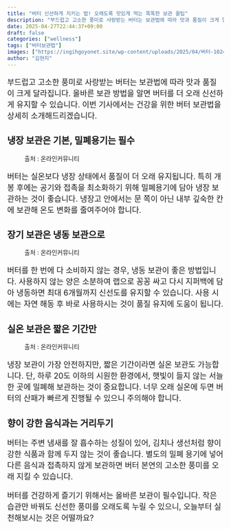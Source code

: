 ```yaml
---
title: "버터 신선하게 지키는 법! 오래도록 맛있게 먹는 똑똑한 보관 꿀팁"
description: "부드럽고 고소한 풍미로 사랑받는 버터는 보관법에 따라 맛과 품질이 크게 달라집니다. 올바른 보관 방법을 알면 버터를 더 오래 신선하게 유지할 수 있습니다. 이번 기사에서는 건강을 위한 버터 보관법을 상세히 소개해드리겠습니다."
date: 2025-04-27T22:44:37+09:00
draft: false
categories: ["wellness"]
tags: ["버터보관법"]
images: ["https://ingihgoyonet.site/wp-content/uploads/2025/04/버터-1024x683.jpg", "https://ingihgoyonet.site/wp-content/uploads/2025/04/버터보관법-683x1024.jpg", "https://ingihgoyonet.site/wp-content/uploads/2025/04/버터보관방법-1024x693.jpg"]
author: "김현지"
---
```


<p style="font-size:18px">부드럽고 고소한 풍미로 사랑받는 버터는 보관법에 따라 맛과 품질이 크게 달라집니다. 올바른 보관 방법을 알면 버터를 더 오래 신선하게 유지할 수 있습니다. 이번 기사에서는 건강을 위한 버터 보관법을 상세히 소개해드리겠습니다.</p> <h2 >냉장 보관은 기본, 밀폐용기는 필수</h2> <figure ><img src="https://ingihgoyonet.site/wp-content/uploads/2025/04/버터-1024x683.jpg" alt="" style="aspect-ratio:16/9;object-fit:cover"/><figcaption >출처 : 온라인커뮤니티</figcaption></figure> <p style="font-size:18px">버터는 실온보다 냉장 상태에서 품질이 더 오래 유지됩니다. 특히 개봉 후에는 공기와 접촉을 최소화하기 위해 밀폐용기에 담아 냉장 보관하는 것이 좋습니다. 냉장고 안에서는 문 쪽이 아닌 내부 깊숙한 칸에 보관해 온도 변화를 줄여주어야 합니다.</p> <h2 >장기 보관은 냉동 보관으로</h2> <figure ><img src="https://ingihgoyonet.site/wp-content/uploads/2025/04/버터보관법-683x1024.jpg" alt="" style="aspect-ratio:16/9;object-fit:cover"/><figcaption >출처 : 온라인커뮤니티</figcaption></figure> <p style="font-size:18px">버터를 한 번에 다 소비하지 않는 경우, 냉동 보관이 좋은 방법입니다. 사용하지 않는 양은 소분하여 랩으로 꽁꽁 싸고 다시 지퍼백에 담아 냉동하면 최대 6개월까지 신선도를 유지할 수 있습니다. 사용 시에는 자연 해동 후 바로 사용하시는 것이 품질 유지에 도움이 됩니다.</p> <h2 >실온 보관은 짧은 기간만</h2> <figure ><img src="https://ingihgoyonet.site/wp-content/uploads/2025/04/버터보관방법-1024x693.jpg" alt="" style="aspect-ratio:16/9;object-fit:cover"/><figcaption >출처 : 온라인커뮤니티</figcaption></figure> <p style="font-size:18px">냉장 보관이 가장 안전하지만, 짧은 기간이라면 실온 보관도 가능합니다. 단, 하루 20도 이하의 시원한 환경에서, 햇빛이 들지 않는 서늘한 곳에 밀폐해 보관하는 것이 중요합니다. 너무 오래 실온에 두면 버터의 산패가 빠르게 진행될 수 있으니 주의해야 합니다.</p> <h2 >향이 강한 음식과는 거리두기</h2> <p style="font-size:18px">버터는 주변 냄새를 잘 흡수하는 성질이 있어, 김치나 생선처럼 향이 강한 식품과 함께 두지 않는 것이 좋습니다. 별도의 밀폐 용기에 넣어 다른 음식과 접촉하지 않게 보관하면 버터 본연의 고소한 풍미를 오래 지킬 수 있습니다.</p> <p style="font-size:18px">버터를 건강하게 즐기기 위해서는 올바른 보관이 필수입니다. 작은 습관만 바꿔도 신선한 풍미를 오래도록 누릴 수 있으니, 오늘부터 실천해보시는 것은 어떨까요?</p>